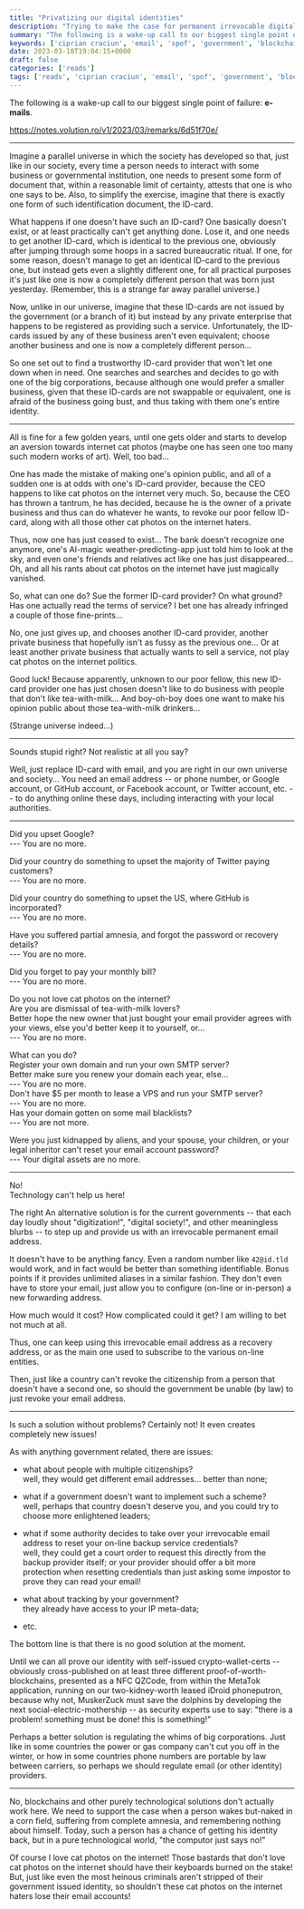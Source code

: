 ```yaml
---
title: "Privatizing our digital identities"
description: "Trying to make the case for permanent irrevocable digital identities, which unfortunately today, by de-facto, are email addresses."
summary: "The following is a wake-up call to our biggest single point of failure: e-mails."
keywords: ['ciprian craciun', 'email', 'spof', 'government', 'blockchain']
date: 2023-03-10T19:04:15+0000
draft: false
categories: ['reads']
tags: ['reads', 'ciprian craciun', 'email', 'spof', 'government', 'blockchain']
---
```


The following is a wake-up call to our biggest single point of failure: **e-mails**.

https://notes.volution.ro/v1/2023/03/remarks/6d51f70e/

---

Imagine a parallel universe in which the society has developed so that, just like in our society, every time a person needs to interact with some business or governmental institution, one needs to present some form of document that, within a reasonable limit of certainty, attests that one is who one says to be. Also, to simplify the exercise, imagine that there is exactly one form of such identification document, the ID-card.

What happens if one doesn't have such an ID-card? One basically doesn't exist, or at least practically can't get anything done. Lose it, and one needs to get another ID-card, which is identical to the previous one, obviously after jumping through some hoops in a sacred bureaucratic ritual. If one, for some reason, doesn't manage to get an identical ID-card to the previous one, but instead gets even a slightly different one, for all practical purposes it's just like one is now a completely different person that was born just yesterday. (Remember, this is a strange far away parallel universe.)

Now, unlike in our universe, imagine that these ID-cards are not issued by the government (or a branch of it) but instead by any private enterprise that happens to be registered as providing such a service. Unfortunately, the ID-cards issued by any of these business aren't even equivalent; choose another business and one is now a completely different person...

So one set out to find a trustworthy ID-card provider that won't let one down when in need. One searches and searches and decides to go with one of the big corporations, because although one would prefer a smaller business, given that these ID-cards are not swappable or equivalent, one is afraid of the business going bust, and thus taking with them one's entire identity.

* * *

All is fine for a few golden years, until one gets older and starts to develop an aversion towards internet cat photos (maybe one has seen one too many such modern works of art). Well, too bad...

One has made the mistake of making one's opinion public, and all of a sudden one is at odds with one's ID-card provider, because the CEO happens to like cat photos on the internet very much. So, because the CEO has thrown a tantrum, he has decided, because he is the owner of a private business and thus can do whatever he wants, to revoke our poor fellow ID-card, along with all those other cat photos on the internet haters.

Thus, now one has just ceased to exist... The bank doesn't recognize one anymore, one's AI-magic weather-predicting-app just told him to look at the sky, and even one's friends and relatives act like one has just disappeared... Oh, and all his rants about cat photos on the internet have just magically vanished.

So, what can one do? Sue the former ID-card provider? On what ground? Has one actually read the terms of service? I bet one has already infringed a couple of those fine-prints...

No, one just gives up, and chooses another ID-card provider, another private business that hopefully isn't as fussy as the previous one... Or at least another private business that actually wants to sell a service, not play cat photos on the internet politics.

Good luck! Because apparently, unknown to our poor fellow, this new ID-card provider one has just chosen doesn't like to do business with people that don't like tea-with-milk... And boy-oh-boy does one want to make his opinion public about those tea-with-milk drinkers...

(Strange universe indeed...)

* * *

Sounds stupid right? Not realistic at all you say?

Well, just replace ID-card with email, and you are right in our own universe and society... You need an email address -- or phone number, or Google account, or GitHub account, or Facebook account, or Twitter account, etc. -- to do anything online these days, including interacting with your local authorities.

* * *

Did you upset Google?  
\--- You are no more.

Did your country do something to upset the majority of Twitter paying customers?  
\--- You are no more.

Did your country do something to upset the US, where GitHub is incorporated?  
\--- You are no more.

Have you suffered partial amnesia, and forgot the password or recovery details?  
\--- You are no more.

Did you forget to pay your monthly bill?  
\--- You are no more.

Do you not love cat photos on the internet?  
Are you are dismissal of tea-with-milk lovers?  
Better hope the new owner that just bought your email provider agrees with your views, else you'd better keep it to yourself, or...  
\--- You are no more.

What can you do?  
Register your own domain and run your own SMTP server?  
Better make sure you renew your domain each year, else...  
\--- You are no more.  
Don't have $5 per month to lease a VPS and run your SMTP server?  
\--- You are no more.  
Has your domain gotten on some mail blacklists?  
\--- You are not more.

Were you just kidnapped by aliens, and your spouse, your children, or your legal inheritor can't reset your email account password?  
\--- Your digital assets are no more.

* * *

No!  
Technology can't help us here!

The right An alternative solution is for the current governments -- that each day loudly shout "digitization!", "digital society!", and other meaningless blurbs -- to step up and provide us with an irrevocable permanent email address.

It doesn't have to be anything fancy. Even a random number like `42@id.tld` would work, and in fact would be better than something identifiable. Bonus points if it provides unlimited aliases in a similar fashion. They don't even have to store your email, just allow you to configure (on-line or in-person) a new forwarding address.

How much would it cost? How complicated could it get? I am willing to bet not much at all.

Thus, one can keep using this irrevocable email address as a recovery address, or as the main one used to subscribe to the various on-line entities.

Then, just like a country can't revoke the citizenship from a person that doesn't have a second one, so should the government be unable (by law) to just revoke your email address.

* * *

Is such a solution without problems? Certainly not! It even creates completely new issues!

As with anything government related, there are issues:

*   what about people with multiple citizenships?  
    well, they would get different email addresses... better than none;
    
*   what if a government doesn't want to implement such a scheme?  
    well, perhaps that country doesn't deserve you, and you could try to choose more enlightened leaders;
    
*   what if some authority decides to take over your irrevocable email address to reset your on-line backup service credentials?  
    well, they could get a court order to request this directly from the backup provider itself; or your provider should offer a bit more protection when resetting credentials than just asking some impostor to prove they can read your email!
    
*   what about tracking by your government?  
    they already have access to your IP meta-data;
    
*   etc.
    

The bottom line is that there is no good solution at the moment.

Until we can all prove our identity with self-issued crypto-wallet-certs -- obviously cross-published on at least three different proof-of-worth-blockchains, presented as a NFC QZCode, from within the MetaTok application, running on our two-kidney-worth leased iDroid phoneputron, because why not, MuskerZuck must save the dolphins by developing the next social-electric-mothership -- as security experts use to say: "there is a problem! something must be done! this is something!"

Perhaps a better solution is regulating the whims of big corporations. Just like in some countries the power or gas company can't cut you off in the winter, or how in some countries phone numbers are portable by law between carriers, so perhaps we should regulate email (or other identity) providers.

* * *

No, blockchains and other purely technological solutions don't actually work here. We need to support the case when a person wakes but-naked in a corn field, suffering from complete amnesia, and remembering nothing about himself. Today, such a person has a chance of getting his identity back, but in a pure technological world, "the computor just says no!"

Of course I love cat photos on the internet! Those bastards that don't love cat photos on the internet should have their keyboards burned on the stake! But, just like even the most heinous criminals aren't stripped of their government issued identity, so shouldn't these cat photos on the internet haters lose their email accounts!